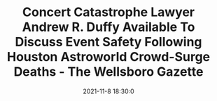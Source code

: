 ---
"title": "Concert Catastrophe Lawyer Andrew R. Duffy Available To Discuss Event Safety Following Houston Astroworld Crowd-Surge Deaths - The Wellsboro Gazette"
"date": "2021-11-8 18:30:0"
"feed_name": "GOOGLENEWSCONSTRUCTION"
"feed_website": "https://news.google.com/search?q=construction%2Bincident&hl=en-US&gl=US&ceid=US:en"
"feed_rss": "https://news.google.com/rss/search?q=construction%2Bincident&hl=en-US&gl=US&ceid=US:en"
"link": "https://www.tiogapublishing.com/news/state/concert-catastrophe-lawyer-andrew-r-duffy-available-to-discuss-event-safety-following-houston-astroworld-crowd/article_2bc990ea-692f-5829-ae56-264a49caef44.html"
"source": "{'href': 'https://www.tiogapublishing.com', 'title': 'The Wellsboro Gazette'}"
"file": "_posts/2021-1-1-ea47d36c9c624a6131cae4f7dd0f9868f644e6be.md"
"accident": "0"
"drilling": "0"
"dead": "0"
"injured": "0"
"arrested": "0"
"place": "unknown place"
"where": "unknown site"
"causes": "unknown"
"place_uri": "unknown place"
---